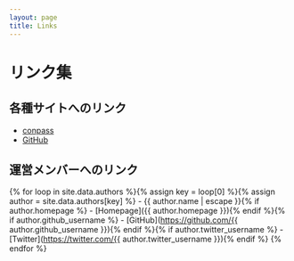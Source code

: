 ```yaml
---
layout: page
title: Links
---
```


# リンク集

## 各種サイトへのリンク

  - [conpass](https://gingerhack.connpass.com)
  - [GitHub](https://github.com/GingerHack)

## 運営メンバーへのリンク

{% for loop in site.data.authors %}{% assign key = loop[0] %}{% assign author = site.data.authors[key] %}  - {{ author.name | escape }}{% if author.homepage %}
    - [Homepage]({{ author.homepage }}){% endif %}{% if author.github_username %}
    - [GitHub](https://github.com/{{ author.github_username }}){% endif %}{% if author.twitter_username %}
    - [Twitter](https://twitter.com/{{ author.twitter_username }}){% endif %}
{% endfor %}
